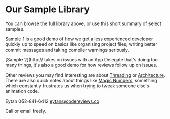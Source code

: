 # Our Sample Library

You can browse the full library above, or use this short summary of select samples. 

[Sample 1](https://github.com/codereviews/samples/blob/master/1/1.md) is a good demo of how we get a less experienced developer quickly up to speed on basics like organising project files, writing better commit messages and taking compiler warnings seriously. 

[Sample 2](http:// takes on issues with an App Delegate that's doing too many things, it's also a good demo for how reviews follow up on issues.

Other reviews you may find interesting are about [Threading](https://github.com/codereviews/samples/blob/master/3/3.md) or [Architecture](https://github.com/codereviews/samples/blob/master/4/5.md). There are also quick notes about things like [Magic Numbers](https://github.com/codereviews/samples/blob/master/6/2.md#magic-numbers), something which constantly frustrates us when trying to tweak someone else's animation code. 

Eytan
052-841-6412
eytan@codereviews.co

Call or email freely.


